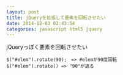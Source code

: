 ```yaml
---
layout: post
title: jQueryを拡張して要素を回転させたい
date: 2014-12-03 02:43:54
categories: javascript html5 jquery
---
```

<p>jQueryっぽく要素を回転させたい</p>

<pre><code>$("#elem").rotate(90);　=&gt; #elemが90度回転
$("#elem").rotate() =&gt; "90"が返る
</code></pre>
